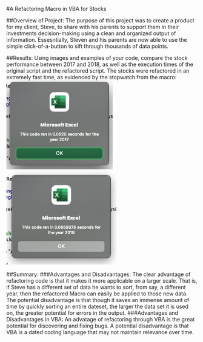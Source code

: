 #A Refactoring Macro in VBA for Stocks

##Overview of Project: 
The purpose of this project was to create a product for my client, Steve, to share with his parents to support them in their investments decision-making using a clean and organized output of information. Essesntially, Steven and his parents are now able to use the simple click-of-a-button to sift through thousands of data points.

##Results: Using images and examples of your code, compare the stock performance between 2017 and 2018, as well as the execution times of the original script and the refactored script.
The stocks were refactored in an extremely fast time, as evidenced by the stopwatch from the macro:
    ![2017](https://github.com/aaronwolfeaaron/stock-analysis/blob/ce0c32104919a1b9ebdfea92dd63c918bef3f8fa/VBA_Challenge_2017.png)
    ![2018](https://github.com/aaronwolfeaaron/stock-analysis/blob/ce0c32104919a1b9ebdfea92dd63c918bef3f8fa/VBA_Challenge_2018.png)

##Summary: 
###Advantages and Disadvantages: The clear advantage of refactoring code is that it makes it more applicable on a larger scale. That is, if Steve has a different set of data he wants to sort, from say, a different year, then the refactored Macro can easily be applied to those new data. The potential disadvantage is that though it saves an immense amount of time by quickly sorting an entire dateset, the larger the data set it is used on, the greater potential for errors in the output.
###Advantages and Disadvantages in VBA: An advatage of refactoring through VBA is the great potential for discovering and fixing bugs. A potential disadvantage is that VBA is a dated coding language that may not maintain relevance over time. 
